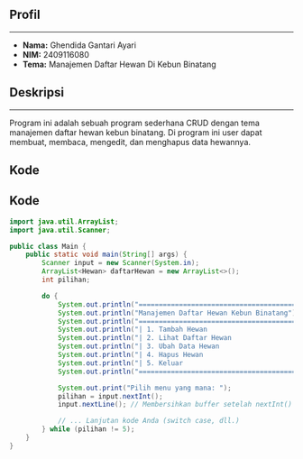 ## Profil
---
- **Nama:** Ghendida Gantari Ayari
- **NIM:** 2409116080
- **Tema:** Manajemen Daftar Hewan Di Kebun Binatang

## Deskripsi
---
Program ini adalah sebuah program sederhana CRUD dengan tema manajemen daftar hewan kebun binatang. Di program ini user dapat membuat, membaca, mengedit, dan menghapus data hewannya.

## Kode

## Kode

```java FILENAME=ManajemenHewan.java
import java.util.ArrayList;
import java.util.Scanner;

public class Main {
    public static void main(String[] args) {
        Scanner input = new Scanner(System.in);
        ArrayList<Hewan> daftarHewan = new ArrayList<>();
        int pilihan;

        do {
            System.out.println("=========================================");
            System.out.println("Manajemen Daftar Hewan Kebun Binatang");
            System.out.println("=========================================");
            System.out.println("| 1. Tambah Hewan                      |");
            System.out.println("| 2. Lihat Daftar Hewan                |");
            System.out.println("| 3. Ubah Data Hewan                   |");
            System.out.println("| 4. Hapus Hewan                       |");
            System.out.println("| 5. Keluar                            |");
            System.out.println("=========================================");

            System.out.print("Pilih menu yang mana: ");
            pilihan = input.nextInt();
            input.nextLine(); // Membersihkan buffer setelah nextInt()

            // ... Lanjutan kode Anda (switch case, dll.)
        } while (pilihan != 5);
    }
}

